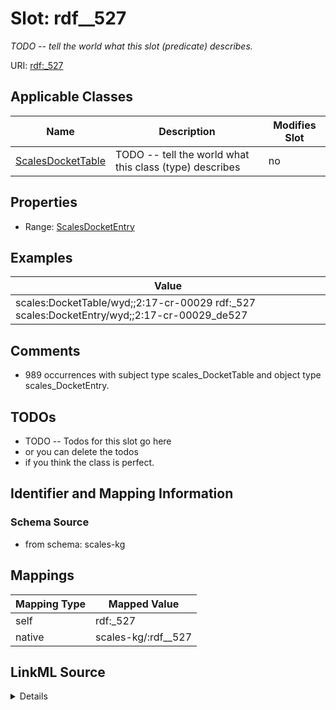 

# Slot: rdf__527


_TODO -- tell the world what this slot (predicate) describes._





URI: [rdf:_527](http://www.w3.org/1999/02/22-rdf-syntax-ns#_527)



<!-- no inheritance hierarchy -->





## Applicable Classes

| Name | Description | Modifies Slot |
| --- | --- | --- |
| [ScalesDocketTable](../classes/ScalesDocketTable.md) | TODO -- tell the world what this class (type) describes |  no  |







## Properties

* Range: [ScalesDocketEntry](../classes/ScalesDocketEntry.md)






## Examples

| Value |
| --- |
| scales:DocketTable/wyd;;2:17-cr-00029 rdf:_527 scales:DocketEntry/wyd;;2:17-cr-00029_de527 |

## Comments

* 989 occurrences with subject type scales_DocketTable and object type scales_DocketEntry.

## TODOs

* TODO -- Todos for this slot go here
* or you can delete the todos
* if you think the class is perfect.

## Identifier and Mapping Information







### Schema Source


* from schema: scales-kg




## Mappings

| Mapping Type | Mapped Value |
| ---  | ---  |
| self | rdf:_527 |
| native | scales-kg/:rdf__527 |




## LinkML Source

<details>
```yaml
name: rdf__527
description: TODO -- tell the world what this slot (predicate) describes.
todos:
- TODO -- Todos for this slot go here
- or you can delete the todos
- if you think the class is perfect.
comments:
- 989 occurrences with subject type scales_DocketTable and object type scales_DocketEntry.
examples:
- value: scales:DocketTable/wyd;;2:17-cr-00029 rdf:_527 scales:DocketEntry/wyd;;2:17-cr-00029_de527
from_schema: scales-kg
rank: 1000
slot_uri: rdf:_527
alias: rdf__527
domain_of:
- scales_DocketTable
range: scales_DocketEntry

```
</details>